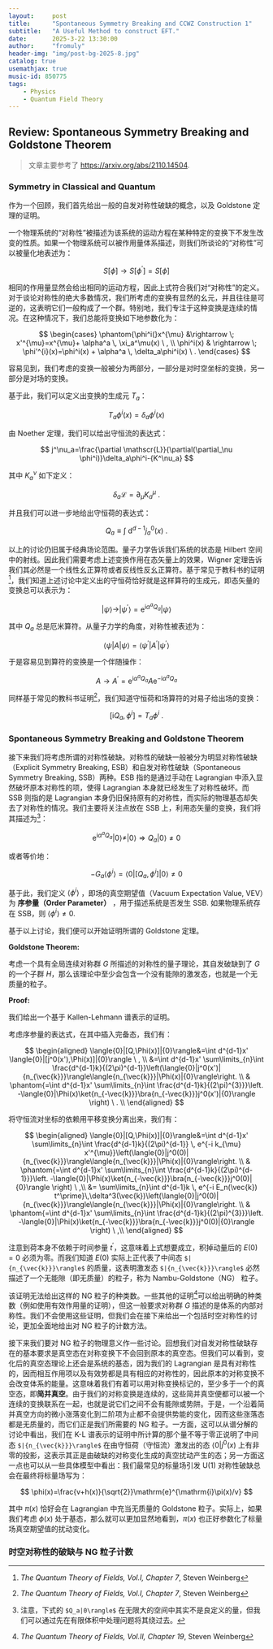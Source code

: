 ```yaml
---
layout:     post
title:      "Spontaneous Symmetry Breaking and CCWZ Construction 1"
subtitle:   "A Useful Method to construct EFT."
date:       2025-3-22 13:30:00
author:     "fromuly"
header-img: "img/post-bg-2025-8.jpg"
catalog: true
usemathjax: true
music-id: 850775
tags:
    - Physics
    - Quantum Field Theory
---
```


## Review: Spontaneous Symmetry Breaking and Goldstone Theorem

> 文章主要参考了 https://arxiv.org/abs/2110.14504.

### Symmetry in Classical and Quantum

作为一个回顾，我们首先给出一般的自发对称性破缺的概念，以及 Goldstone 定理的证明。

一个物理系统的“对称性”被描述为该系统的运动方程在某种特定的变换下不发生改变的性质。如果一个物理系统可以被作用量体系描述，则我们所谈论的“对称性”可以被量化地表述为：

$$
    S\left[\phi\right]\rightarrow S\left[\phi^\prime\right]=S\left[\phi\right]
$$

相同的作用量显然会给出相同的运动方程，因此上式符合我们对“对称性”的定义。对于谈论对称性的绝大多数情况，我们所考虑的变换有显然的幺元，并且往往是可逆的，这表明它们一般构成了一个群。特别地，我们专注于这种变换是连续的情况。在这种情况下，我们总能将变换如下地参数化为：

$$
    \begin{cases}
        \phantom{\phi^i(}x^{\mu} &\rightarrow \; x'^{\mu}=x^{\mu}+ \alpha^a \, \xi_a^\mu(x) \ , \\
        \phi^i(x) & \rightarrow \; \phi'^{i}(x)=\phi^i(x) + \alpha^a \, \delta_a\phi^i(x) \ .
    \end{cases}
$$

容易见到，我们考虑的变换一般被分为两部分，一部分是对时空坐标的变换，另一部分是对场的变换。

基于此，我们可以定义出变换的生成元 $T_a$：

$$
    T_a\phi^i(x)=\delta_a\phi^i(x)
$$

由 Noether 定理，我们可以给出守恒流的表达式：

$$
    j^\nu_a=\frac{\partial \mathscr{L}}{\partial(\partial_\nu \phi^i)}\delta_a\phi^i-{K^\nu_a}
$$

其中 $K^\nu_a$ 如下定义：

$$
    \delta_a\mathscr{L}=\partial_\mu K^\mu_a\:.
$$

并且我们可以进一步地给出守恒荷的表达式：

$$
    Q_a\equiv\int\:\mathrm{d}^{d-1}j_a^0(x)\ .
$$

以上的讨论仍旧属于经典场论范围。量子力学告诉我们系统的状态是 Hilbert 空间中的射线。因此我们需要考虑上述变换作用在态矢量上的效果，Wigner 定理告诉我们其必然是一个线性幺正算符或者反线性反幺正算符。基于常见于教科书的证明[^1]，我们知道上述讨论中定义出的守恒荷恰好就是这样算符的生成元，即态矢量的变换总可以表示为：

$$
    |\psi\rangle\rightarrow|\psi^\prime\rangle=\mathrm{e}^{\mathrm{i}\alpha^a Q_a}|\psi\rangle
$$

其中 $Q_a$ 总是厄米算符。从量子力学的角度，对称性被表述为：

$$
    \langle\psi|A|\psi\rangle=\langle\psi^\prime|A^\prime|\psi^\prime\rangle
$$

于是容易见到算符的变换是一个伴随操作：

$$
    A\rightarrow A^\prime = \mathrm{e}^{\mathrm{i}\alpha^a Q_a}A\mathrm{e}^{-\mathrm{i}\alpha^a Q_a}
$$

同样基于常见的教科书证明[^1]，我们知道守恒荷和场算符的对易子给出场的变换：

$$
    [\mathrm{i}Q_a,\phi^i]=T_a\phi^i\ .
$$

### Spontaneous Symmetry Breaking and Goldstone Theorem

接下来我们将考虑所谓的对称性破缺。对称性的破缺一般被分为明显对称性破缺（Explicit Symmetry Breaking, ESB）和自发对称性破缺（Spontaneous Symmetry Breaking, SSB）两种。ESB 指的是通过手动在 Lagrangian 中添入显然破坏原本对称性的项，使得 Lagrangian 本身就已经发生了对称性破坏。而 SSB 则指的是 Lagrangian 本身仍旧保持原有的对称性，而实际的物理基态却失去了对称性的情况。我们主要将关注点放在 SSB 上，利用态矢量的变换，我们将其描述为[^2]：

$$
    \mathrm{e}^{\mathrm{i}\alpha^a Q_a}|0\rangle\neq|0\rangle\Rightarrow Q_a|0\rangle\neq 0
$$

或者等价地：

$$
    -G_a\langle\phi^i\rangle=\langle0|[Q_a,\phi^i]|0\rangle\neq 0
$$

基于此，我们定义 $\langle\phi^i\rangle$ ，即场的真空期望值（Vacuum Expectation Value, VEV）为 **序参量（Order Parameter）** ，用于描述系统是否发生 SSB. 如果物理系统存在 SSB，则 $\langle\phi^i\rangle\neq0$.

基于以上讨论，我们便可以开始证明所谓的 Goldstone 定理。

**Goldstone Theorem:**

考虑一个具有全局连续对称群 $G$ 所描述的对称性的量子理论，其自发破缺到了 $G$ 的一个子群 $H$，那么该理论中至少会包含一个没有能隙的激发态，也就是一个无质量的粒子。

**Proof:**

我们给出一个基于 Kallen-Lehmann 谱表示的证明。

考虑序参量的表达式，在其中插入完备态，我们有：

$$
\begin{aligned}
    \langle{0}|[Q,\Phi(x)]|{0}\rangle&=\int d^{d-1}x' \langle{0}|[j^0(x'),\Phi(x)]|{0}\rangle \ , \\
    &=\int d^{d-1}x' \sum\limits_{n}\int \frac{d^{d-1}k}{(2\pi)^{d-1}}\left(\langle{0}|j^0(x')|{n_{\vec{k}}}\rangle\langle{n_{\vec{k}}}|\Phi(x)|{0}\rangle\right. \\
    & \phantom{=\int d^{d-1}x' \sum\limits_{n}\int \frac{d^{d-1}k}{(2\pi)^{3}}}\left. -\langle{0}|\Phi(x)\ket{n_{-\vec{k}}}\bra{n_{-\vec{k}}}j^0(x')|{0}\rangle \right) \ . \\
\end{aligned}
$$

将守恒流对坐标的依赖用平移变换分离出来，我们有：

$$
\begin{aligned}
    \langle{0}|[Q,\Phi(x)]|{0}\rangle&=\int d^{d-1}x' \sum\limits_{n}\int \frac{d^{d-1}k}{(2\pi)^{d-1}} \, e^{-i k_{\mu} x'^{\mu}}\left(\langle{0}|j^0(0)|{n_{\vec{k}}}\rangle\langle{n_{\vec{k}}}|\Phi(x)|{0}\rangle\right. \\
    & \phantom{=\int d^{d-1}x' \sum\limits_{n}\int \frac{d^{d-1}k}{(2\pi)^{d-1}}}\left. -\langle{0}|\Phi(x)\ket{n_{-\vec{k}}}\bra{n_{-\vec{k}}}j^0(0)|{0}\rangle \right)  \ ,\\
    &= \sum\limits_{n}\int d^{d-1}k \, e^{-i E_n(\vec{k}) t^\prime}\,\delta^3(\vec{k})\left(\langle{0}|j^0(0)|{n_{\vec{k}}}\rangle\langle{n_{\vec{k}}}|\Phi(x)|{0}\rangle\right. \\
    & \phantom{=\int d^{d-1}x' \sum\limits_{n}\int \frac{d^{d-1}k}{(2\pi)^{3}}}\left. -\langle{0}|\Phi(x)\ket{n_{-\vec{k}}}\bra{n_{-\vec{k}}}j^0(0)|{0}\rangle \right)  \ ,\\
\end{aligned}
$$

注意到荷本身不依赖于时间参量 $t^\prime$，这意味着上式想要成立，积掉动量后的 $E(0)=0$ 必须为零。而我们知道 $E(0)$ 实际上正代表了中间态 `$|{n_{\vec{k}}}\rangle$` 的质量，这表明激发态 `$|{n_{\vec{k}}}\rangle$` 必然描述了一个无能隙（即无质量）的粒子，称为 Nambu-Goldstone（NG） 粒子。

该证明无法给出这样的 NG 粒子的种类数。一些其他的证明[^3]可以给出明确的种类数（例如使用有效作用量的证明），但这一般要求对称群 $G$ 描述的是体系的内部对称性。我们不会使用这些证明，但我们会在接下来给出一个包括时空对称性的讨论，更加全面地给出对 NG 粒子的计数方法。

接下来我们要对 NG 粒子的物理意义作一些讨论。回想我们对自发对称性破缺存在的基本要求是真空态在对称变换下不会回到原本的真空态。但我们可以看到，变化后的真空态理论上还会是系统的基态，因为我们的 Lagrangian 是具有对称性的，因而相互作用项以及有效势都是具有相应的对称性的，因此原本的对称变换不会改变体系的能量。这意味着我们有着可以用对称变换标记的，至少多于一个的真空态，即**简并真空**。由于我们的对称变换是连续的，这些简并真空便都可以被一个连续的变换联系在一起，也就是说它们之间不会有能隙或势阱。于是，一个沿着简并真空方向的微小涨落变化到二阶项为止都不会提供势能的变化，因而这些涨落态都是无质量的，而它们正是我们所需要的 NG 粒子。一方面，这可以从谱分解的讨论中看出，我们在 K-L 谱表示的证明中所计算的那个量不等于零正说明了中间态 `$|{n_{\vec{k}}}\rangle$` 在由守恒荷（守恒流）激发出的态 $\langle{0}|j^0(x)$ 上有非零的投影，这表示其正是由破缺的对称变化生成的真空扰动产生的态；另一方面这一点也可以从一些具体模型中看出：我们最常见的标量场引发 $\mathrm{U}(1)$ 对称性破缺总会在最终将标量场写为：

$$
    \phi(x)=\frac{v+h(x)}{\sqrt{2}}\mathrm{e}^{\mathrm{i}\pi(x)/v}
$$

其中 $\pi(x)$ 恰好会在 Lagrangian 中充当无质量的 Goldstone 粒子。实际上，如果我们考虑 $\phi(x)$ 处于基态，那么就可以更加显然地看到，$\pi(x)$ 也正好参数化了标量场真空期望值的扰动变化。

### 时空对称性的破缺与 NG 粒子计数



[^1]: *The Quantum Theory of Fields, Vol.I, Chapter 7*, Steven Weinberg
[^2]: 注意，下式的 `$Q_a|0\rangle$` 在无限大的空间中其实不是良定义的量，但我们可以通过先在有限体积中处理问题将其绕过去。
[^3]: *The Quantum Theory of Fields, Vol.II, Chapter 19*, Steven Weinberg